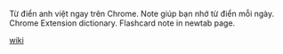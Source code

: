 
Từ điển anh việt ngay trên Chrome. Note giúp bạn nhớ từ điển mỗi ngày.  
Chrome Extension dictionary. Flashcard note in newtab page.

[wiki](https://github.com/canhlinh/spev/wiki)
